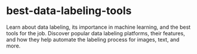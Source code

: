 # best-data-labeling-tools
Learn about data labeling, its importance in machine learning, and the best tools for the job. Discover popular data labeling platforms, their features, and how they help automate the labeling process for images, text, and more.
